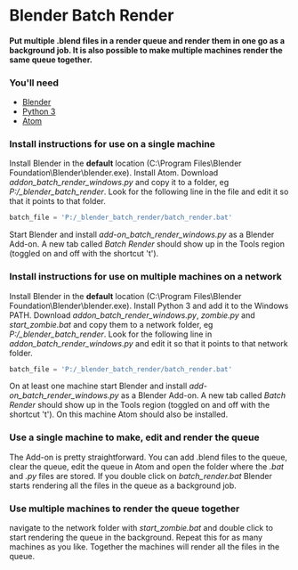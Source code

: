 # Blender Batch Render

#### Put multiple .blend files in a render queue and render them in one go as a background job. It is also possible to make multiple machines render the same queue together.

### You'll need
- [Blender](https://www.blender.org) 
- [Python 3](https://www.python.org)
- [Atom](https://atom.io)

### Install instructions for use on a single machine

Install Blender in the **default** location (C:\Program Files\Blender Foundation\Blender\blender.exe). Install Atom. Download *addon_batch_render_windows.py* and copy it to a folder, eg *P:/_blender_batch_render*. Look for the following line in the file  and edit it so that it points to that folder.
```python
batch_file = 'P:/_blender_batch_render/batch_render.bat'
```
Start Blender and install *add-on_batch_render_windows.py* as a Blender Add-on. A new tab called *Batch Render* should show up in the Tools region (toggled on and off with the shortcut 't'). 

### Install instructions for use on multiple machines on a network

Install Blender in the **default** location (C:\Program Files\Blender Foundation\Blender\blender.exe).
Install Python 3 and add it to the Windows PATH. Download *addon_batch_render_windows.py*, *zombie.py* and *start_zombie.bat* and copy them to a network folder, eg *P:/_blender_batch_render*. Look for the following line in *addon_batch_render_windows.py*  and edit it so that it points to that network folder.
```python
batch_file = 'P:/_blender_batch_render/batch_render.bat'
```
On at least one machine start Blender and install *add-on_batch_render_windows.py* as a Blender Add-on. A new tab called *Batch Render* should show up in the Tools region (toggled on and off with the shortcut 't'). On this machine Atom should also be installed.

### Use a single machine to make, edit and render the queue

The Add-on is pretty straightforward. You can add .blend files to the queue, clear the queue, edit the queue in Atom and open the folder where the *.bat* and *.py* files are stored. If you double click on *batch_render.bat* Blender starts rendering all the files in the queue as a background job.  

### Use multiple machines to render the queue together

navigate to the network folder with *start_zombie.bat* and double click to start rendering the queue in the background. Repeat this for as many machines as you like. Together the machines will render all the files in the queue.
